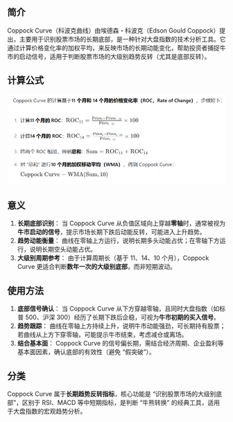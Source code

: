 ## 简介

Coppock Curve（科波克曲线）由埃德森・科波克（Edson Gould Coppock）提出，主要用于识别股票市场的长期底部，是一种针对大盘指数的技术分析工具。它通过计算价格变化率的加权平均，来反映市场的长期动能变化，帮助投资者捕捉牛市的启动信号，适用于判断股票市场的大级别趋势反转（尤其是底部反转）。

## 计算公式

![image-20250907183317268](.\photo\image-20250907183317268.png)

## 意义

1. **长期底部识别**：
   当 Coppock Curve 从负值区域向上穿越**零轴**时，通常被视为**牛市启动的信号**，提示市场长期下跌后动能反转，可能进入上升趋势。
2. **趋势动能衡量**：
   曲线在零轴上方运行，说明长期多头动能占优；在零轴下方运行，说明长期空头动能占优。
3. **大级别周期参考**：
   由于计算周期长（基于 11、14、10 个月），Coppock Curve 更适合判断**数年一次的大级别底部**，而非短期波动。

## 使用方法

1. **底部信号确认**：
   当 Coppock Curve 从下方穿越零轴，且同时大盘指数（如标普 500、沪深 300）经历了长期下跌后企稳，可视为**牛市初期的买入信号**。
2. **趋势跟踪**：
   曲线在零轴上方持续上升，说明牛市动能强劲，可长期持有股票；若曲线从上方下穿零轴，可能提示牛市结束，考虑减仓或离场。
3. **结合基本面**：
   Coppock Curve 的信号偏长期，需结合经济周期、企业盈利等基本面因素，确认底部的有效性（避免 “假突破”）。

## 分类

Coppock Curve 属于**长期趋势反转指标**，核心功能是 “识别股票市场的大级别底部”，区别于 RSI、MACD 等中短期指标，是判断 “牛熊转换” 的经典工具，适用于大盘指数的宏观趋势分析。